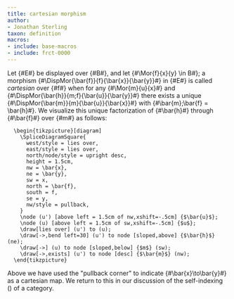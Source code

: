 ```yaml
---
title: cartesian morphism
author:
- Jonathan Sterling
taxon: definition
macros:
- include: base-macros
- include: frct-0000
---
```


Let {#E#} be displayed over {#B#}, and let {#\Mor{f}{x}{y} \in B#}; a morphism {#\DispMor{\bar{f}}{f}{\bar{x}}{\bar{y}}#} in {#E#} is called *cartesian* over {#f#} when for any {#\Mor{m}{u}{x}#} and {#\DispMor{\bar{h}}{m;f}{\bar{u}}{\bar{y}}#} there exists a unique {#\DispMor{\bar{m}}{m}{\bar{u}}{\bar{x}}#} with {#\bar{m};\bar{f} = \bar{h}#}. We visualize this unique factorization of {#\bar{h}#} through {#\bar{f}#} over {#m#} as follows:
```render-latex
  \begin{tikzpicture}[diagram]
    \SpliceDiagramSquare{
      west/style = lies over,
      east/style = lies over,
      north/node/style = upright desc,
      height = 1.5cm,
      nw = \bar{x},
      ne = \bar{y},
      sw = x,
      north = \bar{f},
      south = f,
      se = y,
      nw/style = pullback,
    }
    \node (u') [above left = 1.5cm of nw,xshift=-.5cm] {$\bar{u}$};
    \node (u) [above left = 1.5cm of sw,xshift=-.5cm] {$u$};
    \draw[lies over] (u') to (u);
    \draw[->,bend left=30] (u') to node [sloped,above] {$\bar{h}$} (ne);
    \draw[->] (u) to node [sloped,below] {$m$} (sw);
    \draw[->,exists] (u') to node [desc] {$\bar{m}$} (nw);
  \end{tikzpicture}
```

Above we have used the "pullback corner" to indicate {#\bar{x}\to\bar{y}#} as a
cartesian map. We return to this in our discussion of the self-indexing ([](frct-0003))
of a category.
